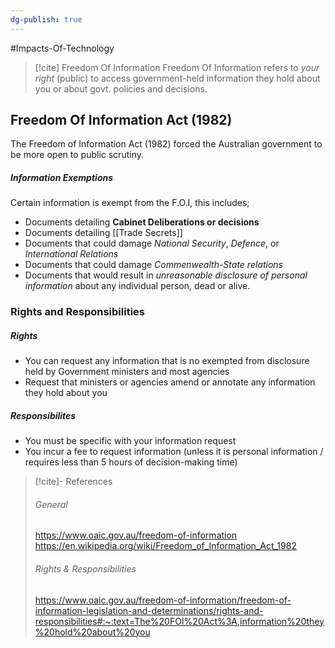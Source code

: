 ```yaml
---
dg-publish: true
---
```


#Impacts-Of-Technology
>[!cite] Freedom Of Information
>Freedom Of Information refers to *your right* (public) to access government-held information they hold about you or about govt. policies and decisions.


## Freedom Of Information Act (1982)
The Freedom of Information Act (1982) forced the Australian government to be more open to public scrutiny.

##### Information Exemptions
Certain information is exempt from the F.O.I, this includes;
- Documents detailing **Cabinet Deliberations or decisions**
- Documents detailing [[Trade Secrets]]
- Documents that could damage *National Security*, *Defence*, or *International Relations*
- Documents that could damage *Commenwealth-State relations*
- Documents that would result in *unreasonable disclosure of personal information* about any individual person, dead or alive. 

### Rights and Responsibilities

##### Rights
- You can request any information that is no exempted from disclosure held by Government ministers and most agencies
- Request that ministers or agencies amend or annotate any information they hold about you
##### Responsibilites
- You must be specific with your information request
- You incur a fee to request information (unless it is personal information / requires less than 5 hours of decision-making time)


>[!cite]- References
>###### General
>https://www.oaic.gov.au/freedom-of-information
>https://en.wikipedia.org/wiki/Freedom_of_Information_Act_1982
>###### Rights & Responsibilities
>https://www.oaic.gov.au/freedom-of-information/freedom-of-information-legislation-and-determinations/rights-and-responsibilities#:~:text=The%20FOI%20Act%3A,information%20they%20hold%20about%20you